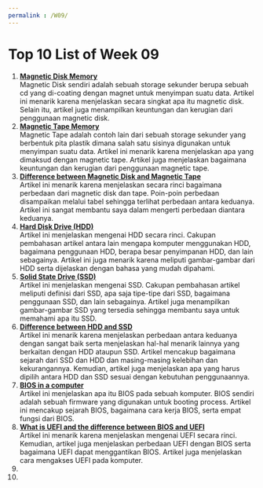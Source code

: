 ```yaml
---
permalink : /W09/
---
```

Top 10 List of Week 09
==============================
1. __[Magnetic Disk Memory](https://www.geeksforgeeks.org/magnetic-disk-memory/)__<br>
    Magnetic Disk sendiri adalah sebuah storage sekunder berupa sebuah cd yang di-coating dengan magnet untuk menyimpan suatu data. Artikel ini menarik karena menjelaskan secara singkat apa itu magnetic disk. Selain itu, artikel juga menampilkan keuntungan dan kerugian dari penggunaan magnetic disk.
2. __[Magnetic Tape Memory](https://www.geeksforgeeks.org/magnetic-tape-memory/)__<br>
    Magnetic Tape adalah contoh lain dari sebuah storage sekunder yang berbentuk pita plastik dimana salah satu sisinya digunakan untuk menyimpan suatu data. Artikel ini menarik karena menjelaskan apa yang dimaksud dengan magnetic tape. Artikel juga menjelaskan bagaimana keuntungan dan kerugian dari penggunaan magnetic tape.
3. __[Difference between Magnetic Disk and Magnetic Tape](https://www.tutorialspoint.com/difference-between-magnetic-tape-and-magnetic-disk)__<br>
    Artikel ini menarik karena menjelaskan secara rinci bagaimana perbedaan dari magnetic disk dan tape. Poin-poin perbedaan disampaikan melalui tabel sehingga terlihat perbedaan antara keduanya. Artikel ini sangat membantu saya dalam mengerti perbedaan diantara keduanya.
4. __[Hard Disk Drive (HDD)](https://www.computerhope.com/jargon/h/harddriv.htm)__<br>
    Artikel ini menjelaskan mengenai HDD secara rinci. Cakupan pembahasan artikel antara lain mengapa komputer menggunakan HDD, bagaimana penggunaan HDD, berapa besar penyimpanan HDD, dan lain sebagainya. Artikel ini juga menarik karena meliputi gambar-gambar dari HDD serta dijelaskan dengan bahasa yang mudah dipahami.
5. __[Solid State Drive (SSD)](https://www.avast.com/c-what-is-ssd)__<br>
    Artikel ini menjelaskan mengenai SSD. Cakupan pembahasan artikel meliputi definisi dari SSD, apa saja tipe-tipe dari SSD, bagaimana penggunaan SSD, dan lain sebagainya. Artikel juga menampilkan gambar-gambar SSD yang tersedia sehingga membantu saya untuk memahami apa itu SSD.
6. __[Difference between HDD and SSD](https://sea.pcmag.com/storage/1526/ssd-vs-hdd-whats-the-difference)__<br>
    Artikel ini menarik karena menjelaskan perbedaan antara keduanya dengan sangat baik serta menjelaskan hal-hal menarik lainnya yang berkaitan dengan HDD ataupun SSD. Artikel mencakup bagaimana sejarah dari SSD dan HDD dan masing-masing kelebihan dan kekurangannya. Kemudian, artikel juga menjelaskan apa yang harus dipilih antara HDD dan SSD sesuai dengan kebutuhan penggunaannya.
7. __[BIOS in a computer](https://whatis.techtarget.com/definition/BIOS-basic-input-output-system)__<br>
    Artikel ini menjelaskan apa itu BIOS pada sebuah komputer. BIOS sendiri adalah sebuah firmware yang digunakan untuk booting process. Artikel ini mencakup sejarah BIOS, bagaimana cara kerja BIOS, serta empat fungsi dari BIOS.
8. __[What is UEFI and the difference between BIOS and UEFI](https://www.howtogeek.com/56958/htg-explains-how-uefi-will-replace-the-bios/)__<br>
    Artikel ini menarik karena menjelaskan mengenai UEFI secara rinci. Kemudian, artikel juga menjelaskan perbedaan UEFI dengan BIOS serta bagaimana UEFI dapat menggantikan BIOS. Artikel juga menjelaskan cara mengakses UEFI pada komputer.
9. __[]()__<br>
10. __[]()__<br>
